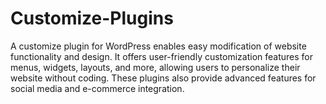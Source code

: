 # Customize-Plugins
A customize plugin for WordPress enables easy modification of website functionality and design. It offers user-friendly customization features for menus, widgets, layouts, and more, allowing users to personalize their website without coding. These plugins also provide advanced features for social media and e-commerce integration.
